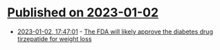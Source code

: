 # [Published on 2023-01-02](index.md)

* [2023-01-02, 17:47:01](https://news.ycombinator.com/item?id=34220996) - [The FDA will likely approve the diabetes drug tirzepatide for weight loss](https://www.nbcnews.com/health/health-news/weight-loss-drug-affordability-rcna60422)
